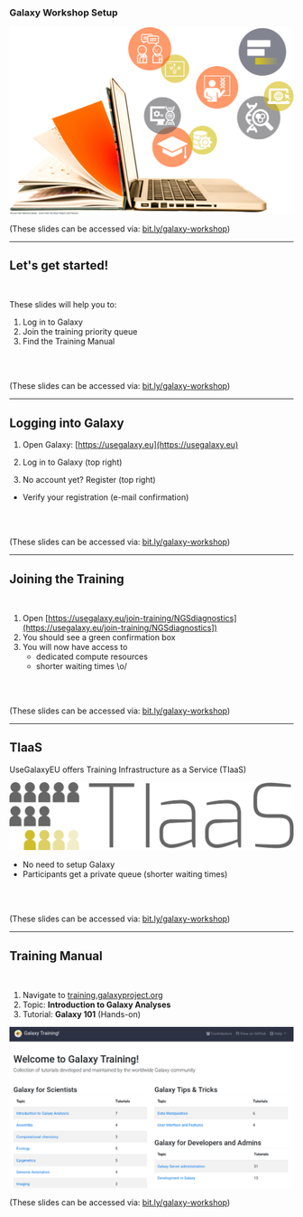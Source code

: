 ### Galaxy Workshop Setup

![Cover art](images/cover_art.png) <!-- .element width="60%" -->

<div class="footnotes">
(These slides can be accessed via: <a href="https://bit.ly/galaxy-workshop">bit.ly/galaxy-workshop</a>)
</div>

---
## Let's get started!

<br>

These slides will help you to:

1. Log in to Galaxy
2. Join the training priority queue
3. Find the Training Manual

<br><br>

<div class="footnotes">
(These slides can be accessed via: <a href="https://bit.ly/galaxy-workshop">bit.ly/galaxy-workshop</a>)
</div>

---
## Logging into Galaxy

1. Open Galaxy: [https://usegalaxy.eu](https://usegalaxy.eu)

2. Log in to Galaxy (top right)

3. No account yet? Register (top right)
  - Verify your registration (e-mail confirmation)

<br><br>

<div class="footnotes">
(These slides can be accessed via: <a href="https://bit.ly/galaxy-workshop">bit.ly/galaxy-workshop</a>)
</div>


---
## Joining the Training

<br>

1. Open [https://usegalaxy.eu/join-training/NGSdiagnostics](https://usegalaxy.eu/join-training/NGSdiagnostics])
2. You should see a green confirmation box
3. You will now have access to
   - dedicated compute resources
   - shorter waiting times \o/


<br><br>

<div class="footnotes">
(These slides can be accessed via: <a href="https://bit.ly/galaxy-workshop">bit.ly/galaxy-workshop</a>)
</div>

----

## TIaaS

UseGalaxyEU offers Training Infrastructure as a Service (TIaaS)

![](images/tiaas-logo.png)<!-- .element width="50%" -->

- No need to setup Galaxy
- Participants get a private queue (shorter waiting times)

<br><br>

<div class="footnotes">
(These slides can be accessed via: <a href="https://bit.ly/galaxy-workshop">bit.ly/galaxy-workshop</a>)
</div>

---

## Training Manual

<br>

1. Navigate to [training.galaxyproject.org](https://training.galaxyproject.org)
2. Topic: **Introduction to Galaxy Analyses**
3. Tutorial: **Galaxy 101** (Hands-on)

![](images/training_website_screenshot.png) <!-- .element width="50%" -->


<div class="footnotes">
(These slides can be accessed via: <a href="https://bit.ly/galaxy-workshop">bit.ly/galaxy-workshop</a>)
</div>

